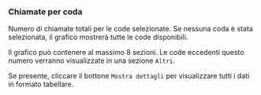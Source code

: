 ### Chiamate per coda

Numero di chiamate totali per le code selezionate.
Se nessuna coda è stata selezionata, il grafico mostrerà tutte le code disponibili.

Il grafico può contenere al massimo 8 sezioni. Le code eccedenti questo numero
verranno visualizzate in una sezione ``Altri``.

Se presente, cliccare il bottone ``Mostra dettagli`` per visualizzare tutti i dati
in formato tabellare.
